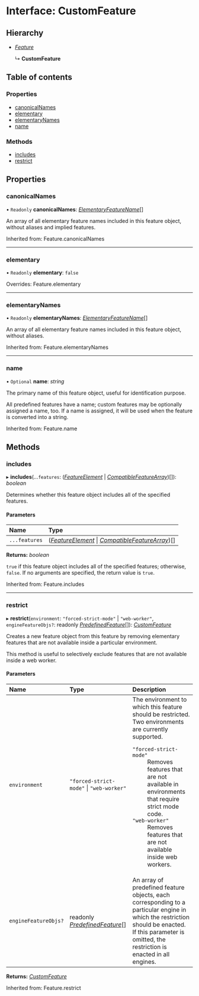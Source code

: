 # Interface: CustomFeature

## Hierarchy

- [*Feature*](../README.md#feature)

  ↳ **CustomFeature**

## Table of contents

### Properties

- [canonicalNames](customfeature.md#canonicalnames)
- [elementary](customfeature.md#elementary)
- [elementaryNames](customfeature.md#elementarynames)
- [name](customfeature.md#name)

### Methods

- [includes](customfeature.md#includes)
- [restrict](customfeature.md#restrict)

## Properties

### canonicalNames

• `Readonly` **canonicalNames**: [*ElementaryFeatureName*](../README.md#elementaryfeaturename)[]

An array of all elementary feature names included in this feature object, without aliases and
implied features.

Inherited from: Feature.canonicalNames

___

### elementary

• `Readonly` **elementary**: ``false``

Overrides: Feature.elementary

___

### elementaryNames

• `Readonly` **elementaryNames**: [*ElementaryFeatureName*](../README.md#elementaryfeaturename)[]

An array of all elementary feature names included in this feature object, without aliases.

Inherited from: Feature.elementaryNames

___

### name

• `Optional` **name**: *string*

The primary name of this feature object, useful for identification purpose.

All predefined features have a name; custom features may be optionally assigned a name, too.
If a name is assigned, it will be used when the feature is converted into a string.

Inherited from: Feature.name

## Methods

### includes

▸ **includes**(...`features`: ([*FeatureElement*](../README.md#featureelement) \| [*CompatibleFeatureArray*](../README.md#compatiblefeaturearray))[]): *boolean*

Determines whether this feature object includes all of the specified features.

#### Parameters

| Name | Type |
| :------ | :------ |
| `...features` | ([*FeatureElement*](../README.md#featureelement) \| [*CompatibleFeatureArray*](../README.md#compatiblefeaturearray))[] |

**Returns:** *boolean*

`true` if this feature object includes all of the specified features; otherwise, `false`.
If no arguments are specified, the return value is `true`.

Inherited from: Feature.includes

___

### restrict

▸ **restrict**(`environment`: ``"forced-strict-mode"`` \| ``"web-worker"``, `engineFeatureObjs?`: readonly [*PredefinedFeature*](predefinedfeature.md)[]): [*CustomFeature*](customfeature.md)

Creates a new feature object from this feature by removing elementary features that are not
available inside a particular environment.

This method is useful to selectively exclude features that are not available inside a web
worker.

#### Parameters

| Name | Type | Description |
| :------ | :------ | :------ |
| `environment` | ``"forced-strict-mode"`` \| ``"web-worker"`` | The environment to which this feature should be restricted. Two environments are currently supported.  <dl>  <dt><code>"forced-strict-mode"</code></dt> <dd> Removes features that are not available in environments that require strict mode code. </dd>  <dt><code>"web-worker"</code></dt> <dd>Removes features that are not available inside web workers.</dd>  </dl> |
| `engineFeatureObjs?` | readonly [*PredefinedFeature*](predefinedfeature.md)[] | An array of predefined feature objects, each corresponding to a particular engine in which the restriction should be enacted. If this parameter is omitted, the restriction is enacted in all engines. |

**Returns:** [*CustomFeature*](customfeature.md)

Inherited from: Feature.restrict
